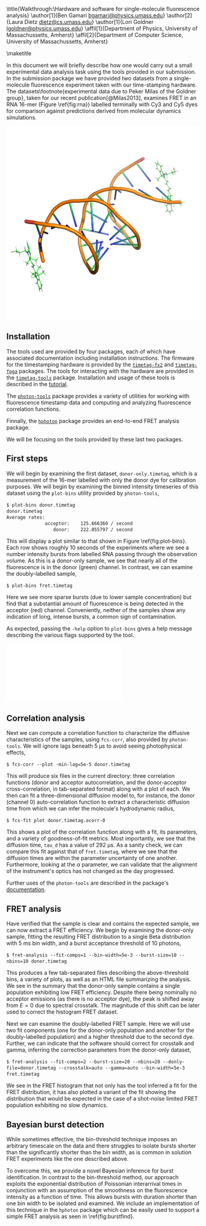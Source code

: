 \title{Walkthrough:\\Hardware and software for single-molecule fluorescence analysis}
\author[1]{Ben Gamari <bgamari@physics.umass.edu>}
\author[2]{Laura Dietz <dietz@cs.umass.edu>}
\author[1]{Lori Goldner <lgoldner@physics.umass.edu>}
\affil[1]{Department of Physics, University of Massachussetts, Amherst}
\affil[2]{Department of Computer Science, University of Massachussetts, Amherst}

\maketitle

In this document we will briefly describe how one would carry out a
small experimental data analysis task using the tools provided in our
submission.  In the submission package we have provided two datasets
from a single-molecule fluorescence experiment taken with our
time-stamping hardware. The datasets\footnote{experimental data due to
Peker Milas of the Goldner group}, taken for our recent
publication[@Milas2013], examines FRET in an RNA 16-mer (Figure
\ref{fig:rna}) labelled terminally with Cy3 and Cy5 dyes for
comparison against predictions derived from molecular dynamics
simulations.

![The RNA 16-mer under study](rna.png)

## Installation

The tools used are provided by four packages, each of which have
associated documentation including installation instructions. The
firmware for the timestamping hardware is provided by the
[`timetag-fx2`][timetag-fx2] and [`timetag-fpga`][timetag-fpga]
packages. The tools for interacting with the hardware are provided in
the [`timetag-tools`][timetag-tools] package. Installation and usage
of these tools is described in the [tutorial][timetag-tutorial].

The [`photon-tools`][photon-tools] package provides a variety of
utilities for working with fluorescence timestamp data and computing
and analyzing fluorescence correlation functions.

Finnally, the [`hphoton`][hphoton] package provides an end-to-end FRET
analysis package.

We will be focusing on the tools provided by these last two packages.

[timetag-tools]: http://github.com/bgamari/timetag-tools
[timetag-fx2]: http://github.com/bgamari/timetag-fx2
[timetag-fpga]: http://github.com/bgamari/timetag-fpga
[photon-tools]: http://github.com/bgamari/photon-tools
[hphoton]: http://github.com/bgamari/hphoton
[timetag-tutorial]: http://goldnerlab.physics.umass.edu/wiki/FpgaTimeTagger?action=AttachFile&do=view&target=construction.pdf

## First steps

We will begin by examining the first dataset, `donor-only.timetag`,
which is a measurement of the 16-mer labelled with only the donor dye
for calibration purposes. We will begin by examining the binned
intensity timeseries of this dataset using the `plot-bins` utility
provided by `photon-tools`,

    $ plot-bins donor.timetag
    donor.timetag
    Average rates:
                  acceptor:    125.666360 / second
                     donor:    222.855797 / second

This will display a plot similar to that shown in Figure
\ref{fig:plot-bins}. Each row shows roughly 10 seconds of the
experiments where we see a number intensity bursts from labelled RNA
passing through the observation volume. As this is a donor-only
sample, we see that nearly all of the fluorescence is in the donor
(green) channel. In contrast, we can examine the doubly-labelled sample,

    $ plot-bins fret.timetag

Here we see more sparse bursts (due to lower sample concentration) but
find that a substantial amount of fluorescence is being detected in
the acceptor (red) channel. Conveniently, neither of the samples show
any indication of long, intense bursts, a common sign of
contamination.

As expected, passing the `-­help` option to `plot-bins` gives a
help message describing the various flags supported by the tool.

![Bin timeseries showing roughly two minutes of the donor-only dataset\label{fig:plot-bins}.](example/plot-bins.pdf)

## Correlation analysis

Next we can compute a correlation function to characterize the
diffusive characteristics of the samples, using
`fcs-corr`, also provided by `photon-tools`. We will ignore lags
beneath 5 µs to avoid seeing photophysical effects,

    $ fcs-corr --plot -­min-lag=5e-5 donor.timetag

This will produce six files in the current directory: three
correlation functions (donor and acceptor autocorrelation, and the
donor-acceptor cross-correlation, in tab-separated format) along with
a plot of each. We then can fit a three-dimensional diffusion model
to, for instance, the donor (channel 0) auto-correlation function to
extract a characteristic diffusion time from which we can infer the
molecule's hydrodynamic radius,

    $ fcs-fit ­­plot donor.timetag.acorr-0

This shows a plot of the correlation function along with a fit, its
parameters, and a variety of goodness-of-fit metrics. Most
importantly, we see that the diffusion time, `tau_d` has a value of
292 μs. As a sanity check, we can compare this fit against that of
`fret.timetag`, where we see that the diffusion times are within the
parameter uncertainty of one another. Furthermore, looking at the $α$
parameter, we can validate that the alignment of the instrument's
optics has not changed as the day progressed.

Further uses of the `photon-tools` are described in the package's
[documentation][photon-tools docs].

[photon-tools docs]: http://www.github.com/bgamari/photon-tools/blob/master/readme.mkd

## FRET analysis

Have verified that the sample is clear and contains the expected
sample, we can now extract a FRET efficiency. We begin by examining
the donor-only sample, fitting the resulting FRET distribution to a
single Beta distribution with 5 ms bin width, and a burst acceptance
threshold of 10 photons,

    $ fret-analysis --fit-comps=1 --bin-width=5e-3 --burst-size=10 --nbins=10 donor.timetag

This produces a few tab-separated files describing the
above-threshold bins, a variety of plots, as well as an HTML file
summarizing the analysis. We see in the summary that the donor-only
sample contains a single population exhibiting low FRET
efficiency. Despite there being nominally no acceptor emissions (as
there is no acceptor dye), the peak is shifted away from $E=0$ due to
spectral crosstalk. The magnitude of this shift can be later used to
correct the histogram FRET dataset.

Next we can examine the doubly-labelled FRET sample. Here we will use
two fit components (one for the donor-only population and another for
the doubly-labelled population) and a higher threshold due to the
second dye. Further, we can indicate that the software should correct
for crosstalk and gamma, inferring the correction parameters from the
donor-only dataset,

    $ fret-analysis --fit-comps=2 --burst-size=20 --nbins=20 --donly-file=donor.timetag --crosstalk=auto --gamma=auto --bin-width=5e-3 fret.timetag

We see in the FRET histogram that not only has the tool inferred a fit
for the FRET distribution, it has also plotted a variant of the fit
showing the distribution that would be expected in the case of a
shot-noise limited FRET population exhibiting no slow dynamics.

## Bayesian burst detection

While sometimes effective, the bin-threshold technique imposes an
arbitrary timescale on the data and there struggles to isolate bursts
shorter than the significantly shorter than the bin width, as is
common in solution FRET experiments like the one described above.

To overcome this, we provide a novel Bayesian inference for burst
identification. In contrast to the bin-threshold method, our approach
exploits the exponential distribution of Poissonian interarrival times
in conjunction with an assumption of the smoothness on the
fluorescence intensity as a function of time. This allows bursts with
duration shorter than one bin width to be isolated and examined. We
include an implementation of this technique in the `hphoton` package
which can be easily used to support a simple FRET analysis as seen in
\ref{fig:burstfind}.
